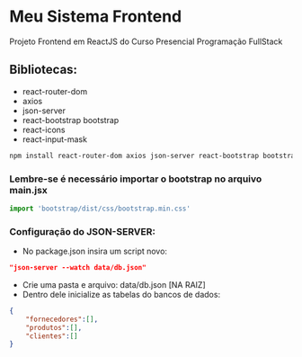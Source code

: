 # Meu Sistema Frontend

Projeto Frontend em ReactJS do Curso Presencial Programação FullStack

## Bibliotecas:

- react-router-dom
- axios
- json-server
- react-bootstrap bootstrap
- react-icons
- react-input-mask

```bash 
npm install react-router-dom axios json-server react-bootstrap bootstrap react-icons react-input-mask
```

### Lembre-se é necessário importar o bootstrap no arquivo main.jsx

```js
import 'bootstrap/dist/css/bootstrap.min.css'
```

### Configuração do JSON-SERVER:

- No package.json insira um script novo:
```json
"json-server --watch data/db.json"
```
- Crie uma pasta e arquivo: data/db.json [NA RAIZ]
- Dentro dele inicialize as tabelas do bancos de dados:

```json
{
    "fornecedores":[],
    "produtos":[],
    "clientes":[]
}
```